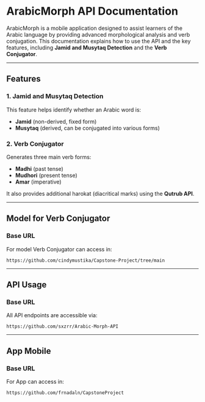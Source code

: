 # ArabicMorph API Documentation

ArabicMorph is a mobile application designed to assist learners of the Arabic language by providing advanced morphological analysis and verb conjugation. This documentation explains how to use the API and the key features, including **Jamid and Musytaq Detection** and the **Verb Conjugator**.

---

## Features

### 1. **Jamid and Musytaq Detection**

This feature helps identify whether an Arabic word is:

- **Jamid** (non-derived, fixed form)
- **Musytaq** (derived, can be conjugated into various forms)

### 2. **Verb Conjugator**

Generates three main verb forms:

- **Madhi** (past tense)
- **Mudhori** (present tense)
- **Amar** (imperative)

It also provides additional harokat (diacritical marks) using the **Qutrub API**.

---

## Model for Verb Conjugator

### Base URL

For model Verb Conjugator can access in:

```
https://github.com/cindymustika/Capstone-Project/tree/main
```

---

## API Usage

### Base URL

All API endpoints are accessible via:

```
https://github.com/sxzrr/Arabic-Morph-API
```

---

## App Mobile

### Base URL

For App can access in:

```
https://github.com/frnadaln/CapstoneProject
```
